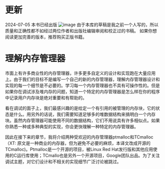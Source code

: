 
# 更新
2024-07-05
本书已经出版
![image](https://github.com/Celthi/effective-debugging-zh/assets/5187962/29b04963-5535-432c-b56f-8a2d5dbc2ec6)
由于本库的草稿是我之前一个人写的，所以质量和正确性都不如经过两位作者和出版社编辑审阅和校正过的书稿。
如果你想阅读更加完善的版本，推荐购买正版书籍。
# 理解内存管理器

市面上有许多商业性的内存管理器，许多更多自定义的设计和实现跑在大量应用上。由于我们的目标不是编写一个自己的新的内存管理器，理解内存管理器设计和实现的每一个细节是不必要的。学习每一个内存管理器也不具有可操作性的。但是如果你在调试涉及堆内存的问题，知道一个特定的内存管理器是怎么样在你的程序中记录用户内存块是绝对重要和有帮助的。

看在调试的面子上，我们最感兴趣的是给定一个有引用的被管理的内存块，它的状态是什么。用另外的话说，我们需要知道足够多的堆数据结构来搞明白一个内存块。虽然内存管理器可能使用不同的数据结构，它们不用说具有许多相似点。如果你熟悉一种或多种典型的实现，你会更快理解一种特定的内存管理器。

因此在接下来的章节，我将介绍两种受欢迎的内存管理器ptmalloc和TCmalloc（XT: 原文是一种商业的内存器，但为避免不必要的麻烦，本译文改成开源的TCmalloc)。Ptmalloc是一个开源的项目，被Linux Red Hat发行版和其他应用使用的C运行库使用；TCmallo也是另外一个开源项目，Google团队出品。为了关注调试主题，对它们设计和不相关的实现细节广泛讨论被跳过。
